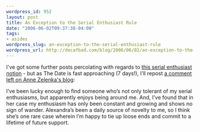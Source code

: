 ```yaml
--- 
wordpress_id: 952
layout: post
title: An Exception to the Serial Enthusiast Rule
date: "2006-06-02T09:37:38-04:00"
tags: 
- asides
wordpress_slug: an-exception-to-the-serial-enthusiast-rule
wordpress_url: http://decafbad.com/blog/2006/06/02/an-exception-to-the-serial-enthusiast-rule
---
```

 <p>I've got some further posts percolating with regards to <a href="http://decafbad.com/blog/2006/05/26/confessions-of-a-serial-enthusiast">this serial enthusiast notion</a> - but as The Date is fast approaching (7 days!), I'll repost <a href="http://www.annezelenka.com/2006/06/serial-enthusiasms-and-enduring-passions#comment-435">a comment left on Anne Zelenka's blog</a>:</p>
 <p>I&#8217;ve been lucky enough to find someone who&#8217;s not only tolerant of my serial enthusiasms, but apparently enjoys being around me. And, I&#8217;ve found that in her case my enthusiasm has only been constant and growing and shows no sign of wander. Alexandra&#8217;s been a daily source of novelty to me, so I think she&#8217;s one rare case wherein I&#8217;m happy to tie up loose ends and commit to a lifetime of future support.</p>
